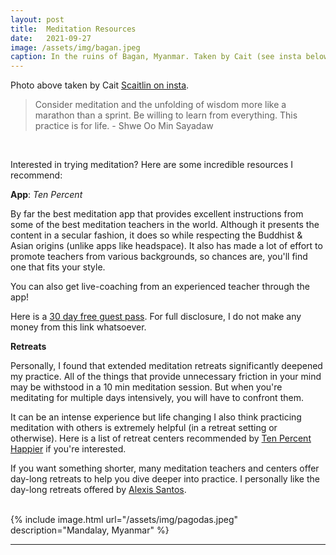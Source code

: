 ```yaml
---
layout: post
title:  Meditation Resources
date:   2021-09-27
image: /assets/img/bagan.jpeg
caption: In the ruins of Bagan, Myanmar. Taken by Cait (see insta below).    
---
```


Photo above taken by Cait [Scaitlin on insta](https://instagram.com/scaitlan?utm_medium=copy_link).

> Consider meditation and the unfolding of wisdom more like a marathon than a sprint.  Be willing to learn from everything.  This practice is for life. - Shwe Oo Min Sayadaw

<br />

Interested in trying meditation?  Here are some incredible resources I recommend:

**App**:  *Ten Percent*

By far the best meditation app that provides excellent instructions from some of the best meditation teachers in the world.  Although it presents the content in a secular fashion, it does so while respecting the Buddhist & Asian origins (unlike apps like headspace).  It also has made a lot of effort to promote teachers from various backgrounds, so chances are, you'll find one that fits your style.

You can also get live-coaching from an experienced teacher through the app!

Here is a [30 day free guest pass](https://redeem.tenpercent.com/?promo_code=TPH-ZY1U-ZFE9).  For full disclosure, I do not make any money from this link whatsoever.  

**Retreats**

Personally, I found that extended meditation retreats significantly deepened my practice.  All of the things that provide unnecessary friction in your mind may be withstood in a 10 min meditation session.  But when you're meditating for multiple days intensively, you will have to confront them.

It can be an intense experience but life changing   I also think practicing meditation with others is extremely helpful (in a retreat setting or otherwise).   Here is a list of retreat centers recommended by [Ten Percent Happier](https://www.tenpercent.com/retreats) if you're interested.

If you want something shorter, many meditation teachers and centers offer day-long retreats to help you dive deeper into practice.    I personally like the day-long retreats offered by [Alexis Santos](https://www.alexissantos.io).




<br />
{% include image.html url="/assets/img/pagodas.jpeg" description="Mandalay, Myanmar" %}
<br />



***
